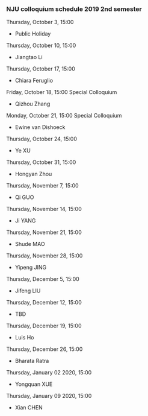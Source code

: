 ### NJU colloquium schedule 2019 2nd semester



Thursday, October 3, 15:00

- Public Holiday

Thursday, October 10, 15:00

- Jiangtao Li

Thursday, October 17, 15:00

- Chiara Feruglio

Friday, October 18, 15:00 Special Colloquium

- Qizhou Zhang  

Monday, October 21, 15:00 Special Colloquium

- Ewine van Dishoeck  

Thursday, October 24, 15:00

- Ye XU 


Thursday, October 31, 15:00

- Hongyan Zhou

Thursday, November 7, 15:00

- Qi GUO

Thursday, November 14, 15:00

- Ji YANG

Thursday, November 21, 15:00

- Shude MAO

Thursday, November 28, 15:00

- Yipeng JING

Thursday, December 5, 15:00

- Jifeng LIU

Thursday, December 12, 15:00

- TBD

Thursday, December 19, 15:00

- Luis Ho

Thursday, December 26, 15:00

- Bharata Ratra

Thursday, January 02 2020, 15:00

- Yongquan XUE

Thursday, January 09 2020, 15:00

- Xian CHEN



<!---
## Welcome to GitHub Pages

You can use the [editor on GitHub](https://github.com/ZhiyuZhang/zhiyuzhang.github.io/edit/master/README.md) to maintain and preview the content for your website in Markdown files.


Whenever you commit to this repository, GitHub Pages will run [Jekyll](https://jekyllrb.com/) to rebuild the pages in your site, from the content in your Markdown files.

### Markdown

Markdown is a lightweight and easy-to-use syntax for styling your writing. It includes conventions for
```markdown
Syntax highlighted code block

# Header 1
## Header 2
### Header 3

- Bulleted
- List

1. Numbered
2. List

**Bold** and _Italic_ and `Code` text

[Link](url) and ![Image](src)
```

For more details see [GitHub Flavored Markdown](https://guides.github.com/features/mastering-markdown/).

### Jekyll Themes

Your Pages site will use the layout and styles from the Jekyll theme you have selected in your [repository settings](https://github.com/ZhiyuZhang/zhiyuzhang.github.io/settings). The name of this theme is saved in the Jekyll `_config.yml` configuration file.

### Support or Contact

Having trouble with Pages? Check out our [documentation](https://help.github.com/categories/github-pages-basics/) or [contact support](https://github.com/contact) and we’ll help you sort it out.
-->

